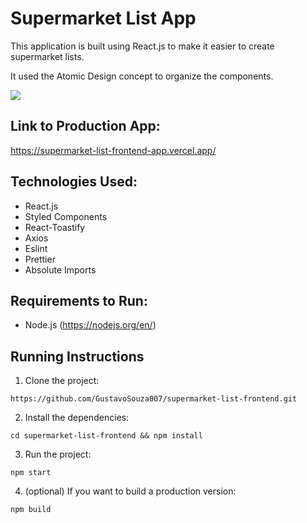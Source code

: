 # Supermarket List App

This application is built using React.js to make it easier to create supermarket lists.

<p>It used the Atomic Design concept to organize the components.</p>

<p>
<img src="https://github.com/GustavoSouza007/supermarket-list-frontend/blob/master/public/images/demo.gif" />
</p>

## Link to Production App:

https://supermarket-list-frontend-app.vercel.app/

## Technologies Used:

- React.js
- Styled Components
- React-Toastify
- Axios
- Eslint
- Prettier
- Absolute Imports

## Requirements to Run:

- Node.js (https://nodejs.org/en/)

## Running Instructions

1. Clone the project:

```
https://github.com/GustavoSouza007/supermarket-list-frontend.git
```

2. Install the dependencies:

```
cd supermarket-list-frontend && npm install
```

3. Run the project:

```
npm start
```

4. (optional) If you want to build a production version:

```
npm build
```
